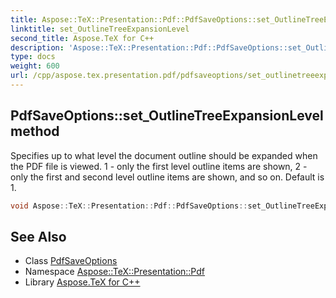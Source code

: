 ```yaml
---
title: Aspose::TeX::Presentation::Pdf::PdfSaveOptions::set_OutlineTreeExpansionLevel method
linktitle: set_OutlineTreeExpansionLevel
second_title: Aspose.TeX for C++
description: 'Aspose::TeX::Presentation::Pdf::PdfSaveOptions::set_OutlineTreeExpansionLevel method. Specifies up to what level the document outline should be expanded when the PDF file is viewed. 1 - only the first level outline items are shown, 2 - only the first and second level outline items are shown, and so on. Default is 1 in C++.'
type: docs
weight: 600
url: /cpp/aspose.tex.presentation.pdf/pdfsaveoptions/set_outlinetreeexpansionlevel/
---
```

## PdfSaveOptions::set_OutlineTreeExpansionLevel method


Specifies up to what level the document outline should be expanded when the PDF file is viewed. 1 - only the first level outline items are shown, 2 - only the first and second level outline items are shown, and so on. Default is 1.

```cpp
void Aspose::TeX::Presentation::Pdf::PdfSaveOptions::set_OutlineTreeExpansionLevel(int32_t value)
```

## See Also

* Class [PdfSaveOptions](../)
* Namespace [Aspose::TeX::Presentation::Pdf](../../)
* Library [Aspose.TeX for C++](../../../)

